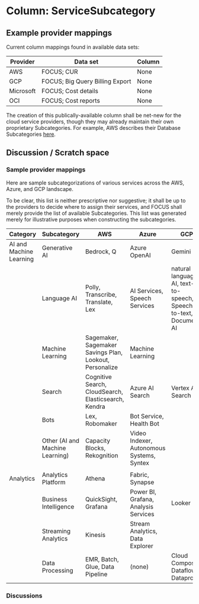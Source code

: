# Column: ServiceSubcategory

## Example provider mappings

Current column mappings found in available data sets:

| Provider  | Data set                 | Column                                     |
| --------- | ------------------------ | ------------------------------------------ |
| AWS       | FOCUS; CUR                      | None                                       |
| GCP       | FOCUS; Big Query Billing Export | None                                       |
| Microsoft | FOCUS; Cost details             | None |
| OCI | FOCUS; Cost reports | None |

The creation of this publically-available column shall be net-new for the cloud service providers, though they may already maintain their own proprietary Subcategories.  For example, AWS describes their Database Subcategories [here](https://docs.aws.amazon.com/whitepapers/latest/aws-overview/database.html).

## Discussion / Scratch space

### Sample provider mappings
Here are sample subcategorizations of various services across the AWS, Azure, and GCP landscape.

To be clear, this list is neither prescriptive nor suggestive; it shall be up to the providers to decide where to assign their services, and FOCUS shall merely provide the list of available Subcategories.  This list was generated merely for illustrative purposes when constructing the subcategories.

| Category                | Subcategory                     | AWS                                                     | Azure                                     | GCP                                                              |
| ----------------------- | ------------------------------- | ------------------------------------------------------- | ----------------------------------------- | ---------------------------------------------------------------- |
| AI and Machine Learning | Generative AI                   | Bedrock, Q                                              | Azure OpenAI                              | Gemini                                                           |
|                         | Language AI                     | Polly, Transcribe, Translate, Lex                       | AI Services, Speech Services              | natural language AI, text-to-speech, Speech-to-text, Document AI |
|                         | Machine Learning                | Sagemaker, Sagemaker Savings Plan, Lookout, Personalize | Machine Learning                          |                                                                  |
|                         | Search                          | Cognitive Search, CloudSearch, Elasticsearch, Kendra    | Azure AI Search                           | Vertex AI Search                                                 |
|                         | Bots                            | Lex, Robomaker                                          | Bot Service, Health Bot                   |                                                                  |
|                         | Other (AI and Machine Learning) | Capacity Blocks, Rekognition                            | Video Indexer, Autonomous Systems, Syntex |                                                                  |
|                         |                                 |                                                         |                                           |                                                                  |
| Analytics               | Analytics Platform              | Athena                                                  | Fabric, Synapse                           |                                                                  |
|                         | Business Intelligence           | QuickSight, Grafana                                     | Power BI, Grafana, Analysis Services      | Looker                                                           |
|                         | Streaming Analytics             | Kinesis                                                 | Stream Analytics, Data Explorer           |                                                                  |
|                         | Data Processing                 | EMR, Batch, Glue, Data Pipeline                         | (none)                                    | Cloud Composer, Dataflow, Dataproc                               |


### Discussions




